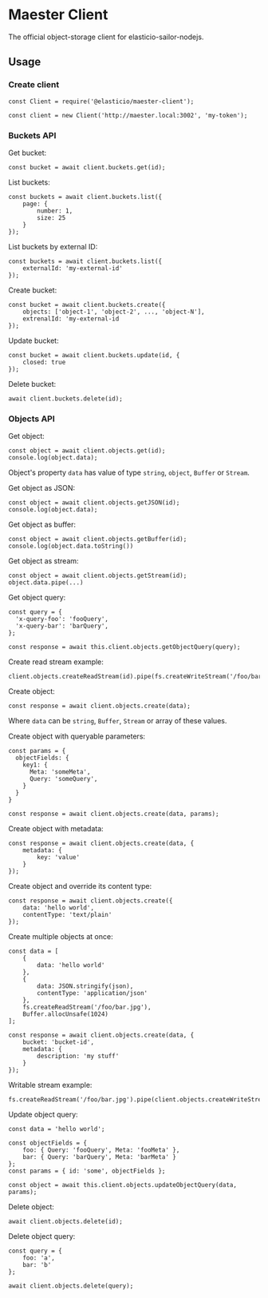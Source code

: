 # Maester Client

The official object-storage client for elasticio-sailor-nodejs.

## Usage

### Create client

```
const Client = require('@elasticio/maester-client');

const client = new Client('http://maester.local:3002', 'my-token');
```

### Buckets API

Get bucket:

```
const bucket = await client.buckets.get(id);
```

List buckets:

```
const buckets = await client.buckets.list({
    page: {
        number: 1,
        size: 25
    }
});
```

List buckets by external ID:

```
const buckets = await client.buckets.list({
    externalId: 'my-external-id'
});
```

Create bucket:

```
const bucket = await client.buckets.create({
    objects: ['object-1', 'object-2', ..., 'object-N'],
    extrenalId: 'my-external-id
});
```

Update bucket:

```
const bucket = await client.buckets.update(id, {
    closed: true
});
```

Delete bucket:

```
await client.buckets.delete(id);
```

### Objects API

Get object:

```
const object = await client.objects.get(id);
console.log(object.data);
```

Object's property `data` has value of type `string`, `object`, `Buffer` or `Stream`.

Get object as JSON:

```
const object = await client.objects.getJSON(id);
console.log(object.data);
```

Get object as buffer:

```
const object = await client.objects.getBuffer(id);
console.log(object.data.toString())
```

Get object as stream:

```
const object = await client.objects.getStream(id);
object.data.pipe(...)
```

Get object query:

```
const query = {
  'x-query-foo': 'fooQuery',
  'x-query-bar': 'barQuery',
};

const response = await this.client.objects.getObjectQuery(query);
```

Create read stream example:

```
client.objects.createReadStream(id).pipe(fs.createWriteStream('/foo/bar.jpg'));
```

Create object:

```
const response = await client.objects.create(data);
```

Where `data` can be `string`, `Buffer`, `Stream` or array of these values.

Create object with queryable parameters:

```
const params = {
  objectFields: {
    key1: {
      Meta: 'someMeta',
      Query: 'someQuery',
    }
  }
}

const response = await client.objects.create(data, params);
```

Create object with metadata:

```
const response = await client.objects.create(data, {
    metadata: {
        key: 'value'
    }
});
```

Create object and override its content type:

```
const response = await client.objects.create({
    data: 'hello world',
    contentType: 'text/plain'
});
```

Create multiple objects at once:

```
const data = [
    {
        data: 'hello world'
    },
    {
        data: JSON.stringify(json),
        contentType: 'application/json'
    },
    fs.createReadStream('/foo/bar.jpg'),
    Buffer.allocUnsafe(1024)
];

const response = await client.objects.create(data, {
    bucket: 'bucket-id',
    metadata: {
        description: 'my stuff'
    }
});
```

Writable stream example:

```
fs.createReadStream('/foo/bar.jpg').pipe(client.objects.createWriteStream());
```

Update object query:

```
const data = 'hello world';

const objectFields = {
    foo: { Query: 'fooQuery', Meta: 'fooMeta' },
    bar: { Query: 'barQuery', Meta: 'barMeta' }
};
const params = { id: 'some', objectFields };

const object = await this.client.objects.updateObjectQuery(data, params);
```

Delete object:

```
await client.objects.delete(id);
```

Delete object query:

```
const query = {
    foo: 'a',
    bar: 'b'
};

await client.objects.delete(query);
```

